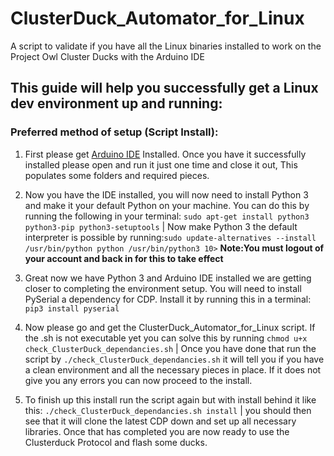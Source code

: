 # ClusterDuck_Automator_for_Linux
A script to validate if you have all the Linux binaries installed to work on the Project Owl Cluster Ducks with the Arduino IDE

## This guide will help you successfully get a Linux dev environment up and running:

### Preferred method of setup (Script Install): 
  1. First please get [Arduino IDE](https://www.arduino.cc/en/main/software) Installed. Once you have it successfully installed please open and run it just one time and close it out, This populates some folders and required pieces.

  1. Now you have the IDE installed, you will now need to install Python 3 and make it your default Python on your machine. You can do this by running the following in your terminal: 
      `sudo apt-get install python3 python3-pip python3-setuptools` | Now make Python 3 the default interpreter is possible by running:`sudo update-alternatives --install /usr/bin/python python /usr/bin/python3 10>` **Note:You must logout of your account and back in for this to take effect**

  1. Great now we have Python 3 and Arduino IDE installed we are getting closer to completing the environment setup. You will need to install PySerial a dependency for CDP. Install it by running this in a terminal: `pip3 install pyserial`

 1. Now please go and get the ClusterDuck_Automator_for_Linux script. If the .sh is not executable yet you can solve this by running `chmod u+x check_ClusterDuck_dependancies.sh` | Once you have done that run the script by `./check_ClusterDuck_dependancies.sh` it will tell you if you have a clean environment and all the necessary pieces in place. If it does not give you any errors you can now proceed to the install. 

 1. To finish up this install run the script again but with install behind it like this: `./check_ClusterDuck_dependancies.sh install` | you should then see that it will clone the latest CDP down and set up all necessary libraries. Once that has completed you are now ready to use the Clusterduck Protocol and flash some ducks. 
